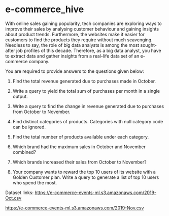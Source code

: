 # e-commerce_hive

With online sales gaining popularity, tech companies are exploring ways to improve their sales by analysing customer behaviour and gaining insights about product trends. Furthermore, the websites make it easier for customers to find the products they require without much scavenging. Needless to say, the role of big data analysts is among the most sought-after job profiles of this decade. Therefore, as a big data analyst, you have to extract data and gather insights from a real-life data set of an e-commerce company.


You are required to provide answers to the questions given below:

1. Find the total revenue generated due to purchases made in October.

2. Write a query to yield the total sum of purchases per month in a single output. 

3. Write a query to find the change in revenue generated due to purchases from October to November.

4. Find distinct categories of products. Categories with null category code can be ignored.

5. Find the total number of products available under each category.

6. Which brand had the maximum sales in October and November combined?

7. Which brands increased their sales from October to November?

8. Your company wants to reward the top 10 users of its website with a Golden Customer plan. Write a query to generate a list of top 10 users who spend the most.



Dataset links:
https://e-commerce-events-ml.s3.amazonaws.com/2019-Oct.csv

https://e-commerce-events-ml.s3.amazonaws.com/2019-Nov.csv
